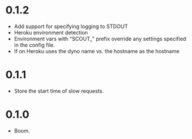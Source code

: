 # 0.1.2

* Add support for specifying logging to STDOUT
* Heroku environment detection
* Environment vars with "SCOUT_" prefix override any settings specified in the config file.
* If on Heroku uses the dyno name vs. the hostname as the hostname

# 0.1.1

* Store the start time of slow requests.

# 0.1.0

* Boom.